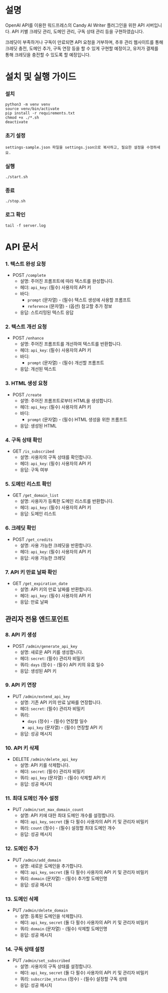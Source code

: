 # 설명
OpenAI API를 이용한 워드프레스의 Candy AI Writer 플러그인을 위한 API 서버입니다.
API 키별 크레딧 관리, 도메인 관리, 구독 상태 관리 등을 구현하였습니다.

크레딧이 부족하거나 구독이 만료되면 API 요청을 거부하며, 추후 관리 웹사이트를 통해 크레딧 충전, 도메인 추가, 구독 연장 등을 할 수 있게 구현할 예정이고, 유저가 결제를 통해 크레딧을 충전할 수 있도록 할 예정입니다.


# 설치 및 실행 가이드
### 설치
```
python3 -m venv venv
source venv/bin/activate
pip install -r requirements.txt
chmod +x ./*.sh
deactivate
```

### 초기 설정
```
settings-sample.json 파일을 settings.json으로 복사하고, 필요한 설정을 수정하세요.
```

### 실행
```
./start.sh
```

### 종료
```
./stop.sh
```

### 로그 확인
```
tail -f server.log
```


# API 문서

### 1. 텍스트 완성 요청
- POST `/complete`
  - 설명: 주어진 프롬프트에 따라 텍스트를 완성합니다.
  - 헤더: `api_key`: (필수) 사용자의 API 키
  - 바디:
    - `prompt` (문자열) - (필수) 텍스트 생성에 사용할 프롬프트
    - `reference` (문자열) - (옵션) 참고할 추가 정보
  - 응답: 스트리밍된 텍스트 응답

### 2. 텍스트 개선 요청
- POST `/enhance`
  - 설명: 주어진 프롬프트를 개선하여 텍스트를 반환합니다.
  - 헤더: `api_key`: (필수) 사용자의 API 키
  - 바디:
    - `prompt` (문자열) - (필수) 개선할 프롬프트
  - 응답: 개선된 텍스트

### 3. HTML 생성 요청
- POST `/create`
  - 설명: 주어진 프롬프트로부터 HTML을 생성합니다.
  - 헤더: `api_key`: (필수) 사용자의 API 키
  - 바디:
    - `prompt` (문자열) - (필수) HTML 생성을 위한 프롬프트
  - 응답: 생성된 HTML

### 4. 구독 상태 확인
- GET `/is_subscribed`
  - 설명: 사용자의 구독 상태를 확인합니다.
  - 헤더: `api_key`: (필수) 사용자의 API 키
  - 응답: 구독 여부

### 5. 도메인 리스트 확인
- GET `/get_domain_list`
  - 설명: 사용자가 등록한 도메인 리스트를 반환합니다.
  - 헤더: `api_key`: (필수) 사용자의 API 키
  - 응답: 도메인 리스트

### 6. 크레딧 확인
- POST `/get_credits`
  - 설명: 사용 가능한 크레딧을 반환합니다.
  - 헤더: `api_key`: (필수) 사용자의 API 키
  - 응답: 사용 가능한 크레딧

### 7. API 키 만료 날짜 확인
- GET `/get_expiration_date`
  - 설명: API 키의 만료 날짜를 반환합니다.
  - 헤더: `api_key`: (필수) 사용자의 API 키
  - 응답: 만료 날짜

## 관리자 전용 엔드포인트

### 8. API 키 생성
- POST `/admin/generate_api_key`
  - 설명: 새로운 API 키를 생성합니다.
  - 헤더: `secret`: (필수) 관리자 비밀키
  - 쿼리: `days` (정수) - (필수) API 키의 유효 일수
  - 응답: 생성된 API 키

### 9. API 키 연장
- PUT `/admin/extend_api_key`
  - 설명: 기존 API 키의 만료 날짜를 연장합니다.
  - 헤더: `secret`: (필수) 관리자 비밀키
  - 쿼리:
    - `days` (정수) - (필수) 연장할 일수
    - `api_key` (문자열) - (필수) 연장할 API 키
  - 응답: 성공 메시지

### 10. API 키 삭제
- DELETE `/admin/delete_api_key`
  - 설명: API 키를 삭제합니다.
  - 헤더: `secret`: (필수) 관리자 비밀키
  - 쿼리: `api_key` (문자열) - (필수) 삭제할 API 키
  - 응답: 성공 메시지

### 11. 최대 도메인 개수 설정
- PUT `/admin/set_max_domain_count`
  - 설명: API 키에 대한 최대 도메인 개수를 설정합니다.
  - 헤더: `api_key`, `secret` (둘 다 필수) 사용자의 API 키 및 관리자 비밀키
  - 쿼리: `count` (정수) - (필수) 설정할 최대 도메인 개수
  - 응답: 성공 메시지

### 12. 도메인 추가
- PUT `/admin/add_domain`
  - 설명: 새로운 도메인을 추가합니다.
  - 헤더: `api_key`, `secret` (둘 다 필수) 사용자의 API 키 및 관리자 비밀키
  - 쿼리: `domain` (문자열) - (필수) 추가할 도메인명
  - 응답: 성공 메시지

### 13. 도메인 삭제
- PUT `/admin/delete_domain`
  - 설명: 등록된 도메인을 삭제합니다.
  - 헤더: `api_key`, `secret` (둘 다 필수) 사용자의 API 키 및 관리자 비밀키
  - 쿼리: `domain` (문자열) - (필수) 삭제할 도메인명
  - 응답: 성공 메시지

### 14. 구독 상태 설정
- PUT `/admin/set_subscribed`
  - 설명: 사용자의 구독 상태를 설정합니다.
  - 헤더: `api_key`, `secret` (둘 다 필수) 사용자의 API 키 및 관리자 비밀키
  - 쿼리: `subscribe_status` (정수) - (필수) 설정할 구독 상태
  - 응답: 성공 메시지
